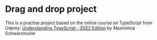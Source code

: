 # Drag and drop project

This is a practise project based on the online course on TypeScript from Udemy:
[Understanding TypeScript - 2022 Edition](https://www.udemy.com/course/understanding-typescript/) by Maximilina Schwarzmuller

